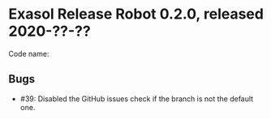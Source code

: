 # Exasol Release Robot 0.2.0, released 2020-??-??

Code name: 

## Bugs

* #39: Disabled the GitHub issues check if the branch is not the default one.

